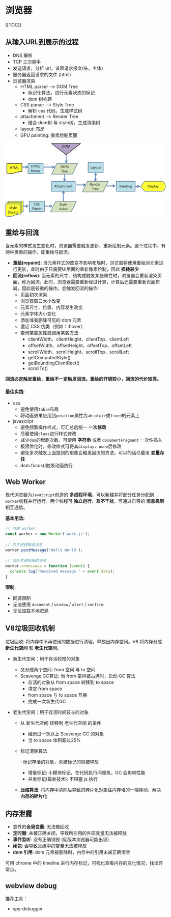 # 浏览器

[[TOC]]

## 从输入URL到展示的过程

- DNS 解析
- TCP 三次握手
- 发送请求，分析 url，设置请求报文(头，主体)
- 服务器返回请求的文件 (html)
- 浏览器渲染
  - HTML parser --> DOM Tree
    - 标记化算法，进行元素状态的标记
    - dom 树构建
  - CSS parser --> Style Tree
    - 解析 css 代码，生成样式树
  - attachment --> Render Tree
    - 结合 dom树 与 style树，生成渲染树
  - layout: 布局
  - GPU painting: 像素绘制页面

![browser-render](./images/browser-render.png)

## 重绘与回流

当元素的样式发生变化时，浏览器需要触发更新，重新绘制元素。这个过程中，有两种类型的操作，即重绘与回流。

- **重绘(repaint)**: 当元素样式的改变不影响布局时，浏览器将使用重绘对元素进行更新，此时由于只需要UI层面的重新像素绘制，因此 **损耗较少**
- **回流(reflow)**: 当元素的尺寸、结构或触发某些属性时，浏览器会重新渲染页面，称为回流。此时，浏览器需要重新经过计算，计算后还需要重新页面布局，因此是较重的操作。会触发回流的操作:
  - 页面初次渲染
  - 浏览器窗口大小改变
  - 元素尺寸、位置、内容发生改变
  - 元素字体大小变化
  - 添加或者删除可见的 dom 元素
  - 激活 CSS 伪类（例如：:hover）
  - 查询某些属性或调用某些方法
    - clientWidth、clientHeight、clientTop、clientLeft
    - offsetWidth、offsetHeight、offsetTop、offsetLeft
    - scrollWidth、scrollHeight、scrollTop、scrollLeft
    - getComputedStyle()
    - getBoundingClientRect()
    - scrollTo()

**回流必定触发重绘，重绘不一定触发回流。重绘的开销较小，回流的代价较高。**

#### 最佳实践:

- css
  - 避免使用`table`布局
  - 将动画效果应用到`position`属性为`absolute`或`fixed`的元素上
- javascript
  - 避免频繁操作样式，可汇总后统一 **一次修改**
  - 尽量使用`class`进行样式修改
  - 减少`dom`的增删次数，可使用 **字符串** 或者 `documentFragment` 一次性插入
  - 极限优化时，修改样式可将其`display: none`后修改
  - 避免多次触发上面提到的那些会触发回流的方法，可以的话尽量用 **变量存住**
  - dom.focus()触发动画执行

## Web Worker

现代浏览器为`JavaScript`创造的 **多线程环境**。可以新建并将部分任务分配到`worker`线程并行运行，两个线程可 **独立运行，互不干扰**，可通过自带的 **消息机制** 相互通信。

**基本用法:**

```js
// 创建 worker
const worker = new Worker('work.js');

// 向主进程推送消息
worker.postMessage('Hello World');

// 监听主进程来的消息
worker.onmessage = function (event) {
  console.log('Received message ' + event.data);
}
```

**限制:**

- 同源限制
- 无法使用 `document` / `window` / `alert` / `confirm`
- 无法加载本地资源

## V8垃圾回收机制

垃圾回收: 将内存中不再使用的数据进行清理，释放出内存空间。V8 将内存分成 **新生代空间** 和 **老生代空间**。

- 新生代空间：用于存活较短的对象

  - 又分成两个空间: from 空间 与 to 空间
  - Scavenge GC算法: 当 from 空间被占满时，启动 GC 算法
    - 存活的对象从 from space 转移到 to space
    - 清空 from space
    - from space 与 to space 互换
    - 完成一次新生代GC

- 老生代空间：用于存活时间较长的对象

  - 从 新生代空间 转移到 老生代空间 的条件

    - 经历过一次以上 Scavenge GC 的对象
    - 当 to space 体积超过25%

  - 标记清除算法

    : 标记存活的对象，未被标记的则被释放

    - 增量标记: 小模块标记，在代码执行间隙执，GC 会影响性能
    - 并发标记(最新技术): 不阻塞 js 执行

  - **压缩算法**: 将内存中清除后导致的碎片化对象往内存堆的一端移动，解决 **内存的碎片化**

## 内存泄露

- 意外的**全局变量**: 无法被回收
- **定时器**: 未被正确关闭，导致所引用的外部变量无法被释放
- **事件监听**: 没有正确销毁 (低版本浏览器可能出现)
- **闭包**: 会导致父级中的变量无法被释放
- **dom 引用**: dom 元素被删除时，内存中的引用未被正确清空

可用 chrome 中的 timeline 进行内存标记，可视化查看内存的变化情况，找出异常点。

## webview debug

推荐工具：

- spy-debugger

